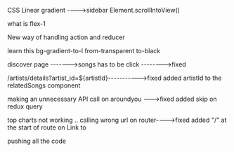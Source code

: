 CSS
Linear gradient ---->sidebar
Element.scrollIntoView()

what is flex-1

New way of handling action and reducer 

learn this 
bg-gradient-to-l from-transparent to-black


discover page ------->songs has to be click -------->fixed 

/artists/details?artist_id=${artistId}----------->fixed added artistId to the relatedSongs component

making an unnecessary API call on aroundyou --->fixed added skip on redux query

top charts not working .. calling wrong url on router---->fixed added "/" at the start of route on Link to

pushing all the code

